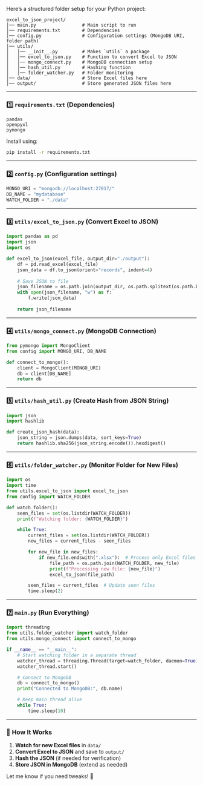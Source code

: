 Here’s a structured folder setup for your Python project:

```
excel_to_json_project/
│── main.py                 # Main script to run
│── requirements.txt        # Dependencies
│── config.py               # Configuration settings (MongoDB URI, folder path)
│── utils/
│   │── __init__.py         # Makes `utils` a package
│   │── excel_to_json.py    # Function to convert Excel to JSON
│   │── mongo_connect.py    # MongoDB connection setup
│   │── hash_util.py        # Hashing function
│   │── folder_watcher.py   # Folder monitoring
│── data/                   # Store Excel files here
│── output/                 # Store generated JSON files here
```

---

### 1️⃣ **`requirements.txt`** (Dependencies)

```
pandas
openpyxl
pymongo
```

Install using:

```sh
pip install -r requirements.txt
```

---

### 2️⃣ **`config.py`** (Configuration settings)

```python
MONGO_URI = "mongodb://localhost:27017/"
DB_NAME = "mydatabase"
WATCH_FOLDER = "./data"
```

---

### 3️⃣ **`utils/excel_to_json.py`** (Convert Excel to JSON)

```python
import pandas as pd
import json
import os

def excel_to_json(excel_file, output_dir="./output"):
    df = pd.read_excel(excel_file)
    json_data = df.to_json(orient="records", indent=4)
  
    # Save JSON to file
    json_filename = os.path.join(output_dir, os.path.splitext(os.path.basename(excel_file))[0] + ".json")
    with open(json_filename, "w") as f:
        f.write(json_data)
  
    return json_filename
```

---

### 4️⃣ **`utils/mongo_connect.py`** (MongoDB Connection)

```python
from pymongo import MongoClient
from config import MONGO_URI, DB_NAME

def connect_to_mongo():
    client = MongoClient(MONGO_URI)
    db = client[DB_NAME]
    return db
```

---

### 5️⃣ **`utils/hash_util.py`** (Create Hash from JSON String)

```python
import json
import hashlib

def create_json_hash(data):
    json_string = json.dumps(data, sort_keys=True)
    return hashlib.sha256(json_string.encode()).hexdigest()
```

---

### 6️⃣ **`utils/folder_watcher.py`** (Monitor Folder for New Files)

```python
import os
import time
from utils.excel_to_json import excel_to_json
from config import WATCH_FOLDER

def watch_folder():
    seen_files = set(os.listdir(WATCH_FOLDER))
    print(f"Watching folder: {WATCH_FOLDER}")

    while True:
        current_files = set(os.listdir(WATCH_FOLDER))
        new_files = current_files - seen_files

        for new_file in new_files:
            if new_file.endswith(".xlsx"):  # Process only Excel files
                file_path = os.path.join(WATCH_FOLDER, new_file)
                print(f"Processing new file: {new_file}")
                excel_to_json(file_path)

        seen_files = current_files  # Update seen files
        time.sleep(2)

```

---

### 7️⃣ **`main.py`** (Run Everything)

```python
import threading
from utils.folder_watcher import watch_folder
from utils.mongo_connect import connect_to_mongo

if __name__ == "__main__":
    # Start watching folder in a separate thread
    watcher_thread = threading.Thread(target=watch_folder, daemon=True)
    watcher_thread.start()

    # Connect to MongoDB
    db = connect_to_mongo()
    print("Connected to MongoDB:", db.name)

    # Keep main thread alive
    while True:
        time.sleep(10)
```

---

### 🎯 **How It Works**

1. **Watch for new Excel files** in `data/`
2. **Convert Excel to JSON** and save to `output/`
3. **Hash the JSON** (if needed for verification)
4. **Store JSON in MongoDB** (extend as needed)

Let me know if you need tweaks! 🚀

